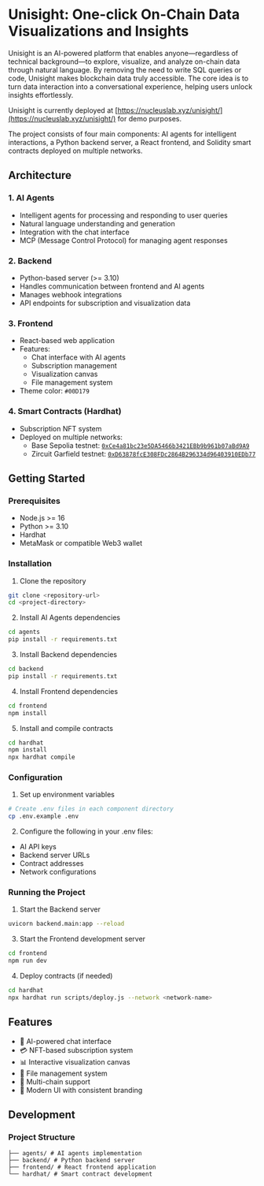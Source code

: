 # Unisight: One-click On-Chain Data Visualizations and Insights

Unisight is an AI-powered platform that enables anyone—regardless of technical background—to explore, visualize, and analyze on-chain data through natural language. By removing the need to write SQL queries or code, Unisight makes blockchain data truly accessible. The core idea is to turn data interaction into a conversational experience, helping users unlock insights effortlessly.

Unisight is currently deployed at [https://nucleuslab.xyz/unisight/](https://nucleuslab.xyz/unisight/) for demo purposes.

The project consists of four main components: AI agents for intelligent interactions, a Python backend server, a React frontend, and Solidity smart contracts deployed on multiple networks.

## Architecture

### 1. AI Agents
- Intelligent agents for processing and responding to user queries
- Natural language understanding and generation
- Integration with the chat interface
- MCP (Message Control Protocol) for managing agent responses

### 2. Backend
- Python-based server (>= 3.10)
- Handles communication between frontend and AI agents
- Manages webhook integrations
- API endpoints for subscription and visualization data

### 3. Frontend
- React-based web application
- Features:
  - Chat interface with AI agents
  - Subscription management
  - Visualization canvas
  - File management system
- Theme color: `#00D179`

### 4. Smart Contracts (Hardhat)
- Subscription NFT system
- Deployed on multiple networks:
  - Base Sepolia testnet: [`0xCe4a81bc23e5DA5466b3421EBb9b961b07aBd9A9`](https://sepolia.basescan.org/address/0xCe4a81bc23e5DA5466b3421EBb9b961b07aBd9A9)
  - Zircuit Garfield testnet: [`0xD63878fcE308FDc2864B296334d96403910EDb77`](https://explorer.garfield-testnet.zircuit.com/address/0xD63878fcE308FDc2864B296334d96403910EDb77)

## Getting Started

### Prerequisites
- Node.js >= 16
- Python >= 3.10
- Hardhat
- MetaMask or compatible Web3 wallet

### Installation

1. Clone the repository
```bash
git clone <repository-url>
cd <project-directory>
```

2. Install AI Agents dependencies
```bash
cd agents
pip install -r requirements.txt
```

3. Install Backend dependencies
```bash
cd backend
pip install -r requirements.txt
```

4. Install Frontend dependencies
```bash
cd frontend
npm install
```

5. Install and compile contracts
```bash
cd hardhat
npm install
npx hardhat compile
```

### Configuration

1. Set up environment variables
```bash
# Create .env files in each component directory
cp .env.example .env
```

2. Configure the following in your .env files:
- AI API keys
- Backend server URLs
- Contract addresses
- Network configurations

### Running the Project

1. Start the Backend server
```bash
uvicorn backend.main:app --reload
```

3. Start the Frontend development server
```bash
cd frontend
npm run dev
```

4. Deploy contracts (if needed)
```bash
cd hardhat
npx hardhat run scripts/deploy.js --network <network-name>
```

## Features

- 🤖 AI-powered chat interface
- 💳 NFT-based subscription system
- 📊 Interactive visualization canvas
- 📁 File management system
- 🔗 Multi-chain support
- 🎨 Modern UI with consistent branding

## Development

### Project Structure
```
├── agents/ # AI agents implementation
├── backend/ # Python backend server
├── frontend/ # React frontend application
└── hardhat/ # Smart contract development
```
